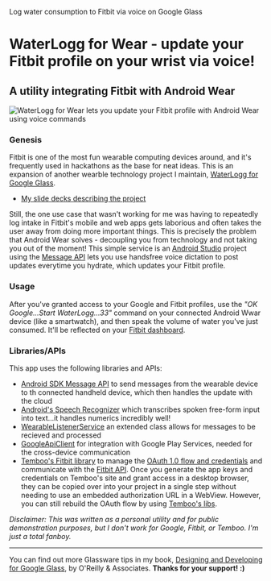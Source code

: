 Log water consumption to Fitbit via voice on Google Glass




# WaterLogg for Wear - update your Fitbit profile on your wrist via voice!
## A utility integrating Fitbit with Android Wear

![WaterLogg for Wear lets you update your Fitbit profile with Android Wear using voice commands](https://dl.dropboxusercontent.com/u/12019700/glass-dev/tester-images/waterloggforwear-screencap.png)

### Genesis
Fitbit is one of the most fun wearable computing devices around, and it's frequently used in hackathons as the base for neat ideas. This is an expansion of another wearble technology project I maintain, [WaterLogg for Google Glass](https://github.com/jasonsalas/WaterLoggforGlass).

- [My slide decks describing the project](https://docs.google.com/presentation/d/1Gy1Rf0oeZL4WClsBgvcPEN4Sm2qZ0KA1VfJlU8iK3Z4/present?slide=id.g57389a31e_06)

Still, the one use case that wasn't working for me was having to repeatedly log intake in Fitbit's mobile and web apps gets laborious and often takes the user away from doing more important things. This is precisely the problem that Android Wear solves - decoupling you from technology and not taking you out of the moment! This simple service is an [Android Studio](http://developer.android.com/tools/studio/index.html) project using the [Message API](https://developer.android.com/reference/com/google/android/gms/wearable/MessageApi.html) lets you use handsfree voice dictation to post updates everytime you hydrate, which updates your Fitbit profile.

### Usage
After you've granted access to your Google and Fitbit profiles, use the _"OK Google...Start WaterLogg...33"_ command on your connected Android Wwar device (like a smartwatch), and then speak the volume of water you've just consumed. It'll be reflected on your [Fitbit dashboard](https://www.fitbit.com/).
		
### Libraries/APIs
This app uses the following libraries and APIs:

- [Android SDK Message API](https://developer.android.com/training/wearables/data-layer/messages.html) to send messages from the wearable device to th connected handheld device, which then handles the update with the cloud
- [Android's Speech Recognizer](http://developer.android.com/reference/android/speech/RecognizerIntent.html) which transcribes spoken free-form input into text...it handles numerics incredibly well!
- [WearableListenerService](https://developer.android.com/reference/com/google/android/gms/wearable/WearableListenerService.html) an extended class allows for messages to be recieved and processed
- [GoogleApiClient](https://developer.android.com/reference/com/google/android/gms/common/api/GoogleApiClient.html) for integration with Google Play Services, needed for the cross-device communication
- [Temboo's Fitbit library](https://www.temboo.com/library/Library/Fitbit/) to manage the [OAuth 1.0 flow and credentials](https://wiki.fitbit.com/display/API/OAuth+Authentication+in+the+Fitbit+API) and communicate with the [Fitbit API](https://www.fitbit.com/dev/dev). Once you generate the app keys and credentials on Temboo's site and grant access in a desktop browser, they can be copied over into your project in a single step without needing to use an embedded authorization URL in a WebView. However, you can still rebuild the OAuth flow by using [Temboo's libs](https://www.temboo.com/library/Library/Fitbit/OAuth/).

_Disclaimer: This was written as a personal utility and for public demonstration purposes, but I don't work for Google, Fitbit, or Temboo. I'm just a total fanboy._

---

You can find out more Glassware tips in my book, [Designing and Developing for Google Glass](http://www.amazon.com/Designing-Developing-Google-Glass-Differently/dp/1491946458), by O'Reilly & Associates. **Thanks for your support! :)**